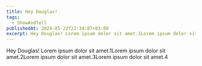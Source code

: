 ```yaml
---
title: Hey Douglas!
tags:
  - ShowAndTell
publishedAt: 2024-05-22T22:34:07+03:00
excerpt: Hey Douglas! Lorem ipsum dolor sit amet.1Lorem ipsum dolor sit amet.2Lorem ipsum dolor sit amet.3Lorem ipsum dolor sit amet.4
---
```


Hey Douglas! Lorem ipsum dolor sit amet.1Lorem ipsum dolor sit amet.2Lorem ipsum dolor sit amet.3Lorem ipsum dolor sit amet.4

